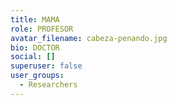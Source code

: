 ```yaml
---
title: MAMA
role: PROFESOR
avatar_filename: cabeza-penando.jpg
bio: DOCTOR
social: []
superuser: false
user_groups:
  - Researchers
---
```

